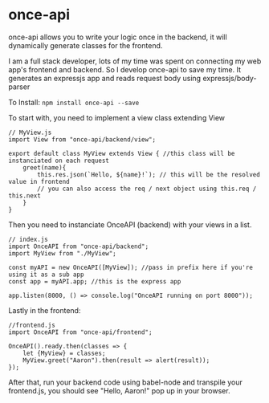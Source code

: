 # once-api

once-api allows you to write your logic once in the backend, it will dynamically generate classes for the frontend.

I am a full stack developer, lots of my time was spent on connecting my web app's frontend and backend.
So I develop once-api to save my time. It generates an expressjs app and reads request body using expressjs/body-parser

To Install: `npm install once-api --save`

To start with, you need to implement a view class extending View
```es6
// MyView.js
import View from "once-api/backend/view";

export default class MyView extends View { //this class will be instanciated on each request
    greet(name){
        this.res.json(`Hello, ${name}!`); // this will be the resolved value in frontend
        // you can also access the req / next object using this.req / this.next
    }
}
```

Then you need to instanciate OnceAPI (backend) with your views in a list.
```es6
// index.js
import OnceAPI from "once-api/backend";
import MyView from "./MyView";

const myAPI = new OnceAPI([MyView]); //pass in prefix here if you're using it as a sub app
const app = myAPI.app; //this is the express app

app.listen(8000, () => console.log("OnceAPI running on port 8000"));
```

Lastly in the frontend:

```es6
//frontend.js
import OnceAPI from "once-api/frontend";

OnceAPI().ready.then(classes => {
    let {MyView} = classes;
    MyView.greet("Aaron").then(result => alert(result));
});

```

After that, run your backend code using babel-node and transpile your frontend.js, you should see "Hello, Aaron!" pop up in your browser.
